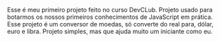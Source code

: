 Esse é meu primeiro projeto feito no curso DevCLub. 
Projeto usado para botarmos os nossos primeiros conhecimentos de JavaScript em prática.
Esse projeto é um conversor de moedas, só converte do real para, dólar, euro e libra. Projeto simples, mas que ajuda muito um iniciante como eu.
